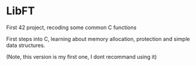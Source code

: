 # LibFT
First 42 project, recoding some common C functions

First steps into C, learning about memory allocation, protection and simple data structures.

(Note, this version is my first one, I dont recommand using it)
